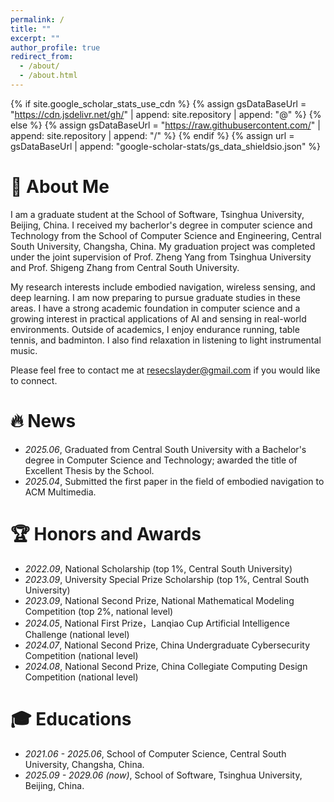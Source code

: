 ```yaml
---
permalink: /
title: ""
excerpt: ""
author_profile: true
redirect_from: 
  - /about/
  - /about.html
---
```


{% if site.google_scholar_stats_use_cdn %}
{% assign gsDataBaseUrl = "https://cdn.jsdelivr.net/gh/" | append: site.repository | append: "@" %}
{% else %}
{% assign gsDataBaseUrl = "https://raw.githubusercontent.com/" | append: site.repository | append: "/" %}
{% endif %}
{% assign url = gsDataBaseUrl | append: "google-scholar-stats/gs_data_shieldsio.json" %}

# 🍃 About Me
<span class='anchor' id='about-me'></span>

I am a graduate student at the School of Software, Tsinghua University, Beijing, China. I received my bacherlor's degree in computer science and Technology from the School of Computer Science and Engineering, Central South University, Changsha, China. My graduation project was completed under the joint supervision of Prof. Zheng Yang from Tsinghua University and Prof. Shigeng Zhang from Central South University.

My research interests include embodied navigation, wireless sensing, and deep learning. I am now preparing to pursue graduate studies in these areas. I have a strong academic foundation in computer science and a growing interest in practical applications of AI and sensing in real-world environments. Outside of academics, I enjoy endurance running, table tennis, and badminton. I also find relaxation in listening to light instrumental music.

Please feel free to contact me at resecslayder@gmail.com if you would like to connect.

# 🔥 News
- *2025.06*, Graduated from Central South University with a Bachelor's degree in Computer Science and Technology; awarded the title of Excellent Thesis by the School.
- *2025.04*, Submitted the first paper in the field of embodied navigation to ACM Multimedia.

# 🏆 Honors and Awards
- *2022.09*, National Scholarship (top 1%, Central South University)
- *2023.09*, University Special Prize Scholarship (top 1%, Central South University)
- *2023.09*, National Second Prize, National Mathematical Modeling Competition (top 2%, national level)
- *2024.05*, National First Prize，Lanqiao Cup Artificial Intelligence Challenge (national level)
- *2024.07*, National Second Prize, China Undergraduate Cybersecurity Competition (national level)
- *2024.08*, National Second Prize, China Collegiate Computing Design Competition (national level)


# 🎓 Educations
- *2021.06 - 2025.06*, School of Computer Science, Central South University, Changsha, China.
- *2025.09 - 2029.06 (now)*,  School of Software, Tsinghua University, Beijing, China.

